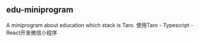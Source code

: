 ## edu-miniprogram
A miniprogram about education which stack is Taro.
使用Taro - Typescript - React开发微信小程序
